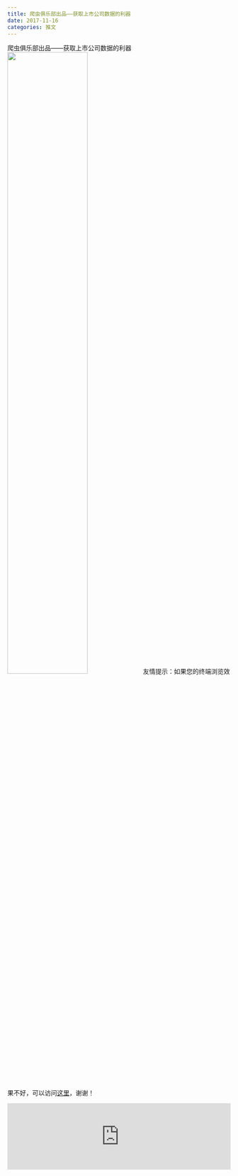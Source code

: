 ```yaml
---
title: 爬虫俱乐部出品——获取上市公司数据的利器
date: 2017-11-16
categories: 推文
---
```

爬虫俱乐部出品——获取上市公司数据的利器
<img src="http://mmbiz.qpic.cn/mmbiz_jpg/ACviaWTBFxhYqRKUicZXIic5Ijr4IXMoBaOCUCaeibTIZj2Dic2tJnzFDsgKvl6OAMibKIhCViabl02A1w5icicLNBUVsqQ/0?wx_fmt.jpeg" style="width: 60%; height: auto;"/><!--more-->
友情提示：如果您的终端浏览效果不好，可以访问[这里](https://stata-club.github.io/stata_article/2017-11-16.html)，谢谢！
<iframe src="https://stata-club.github.io/stata_article/2017-11-16.html" id="iframepage" frameborder="0" scrolling="no" marginheight="0" marginwidth="0" width="100%" onLoad="iFrameHeight()"></iframe>
<script type="text/javascript" language="javascript">
function iFrameHeight() {
var ifm= document.getElementById("iframepage");
var subWeb = document.frames ? document.frames["iframepage"].document : ifm.contentDocument;   
if(ifm != null && subWeb != null) {
 ifm.height = subWeb.body.scrollHeight;
} 
} 
</script> 